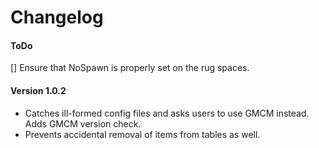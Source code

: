 ﻿Changelog
==============

#### ToDo
[] Ensure that NoSpawn is properly set on the rug spaces.

#### Version 1.0.2

* Catches ill-formed config files and asks users to use GMCM instead. Adds GMCM version check.
* Prevents accidental removal of items from tables as well.